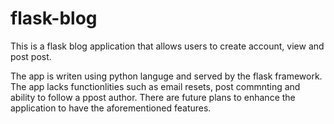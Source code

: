 # flask-blog
This is a flask blog application that allows users to create account, view and post post.

The app is writen using python languge and served by the flask framework. 
The app lacks functionlities such as email resets, post commnting and ability to follow a ppost author. There are future plans to enhance the application to have the aforementioned features.

